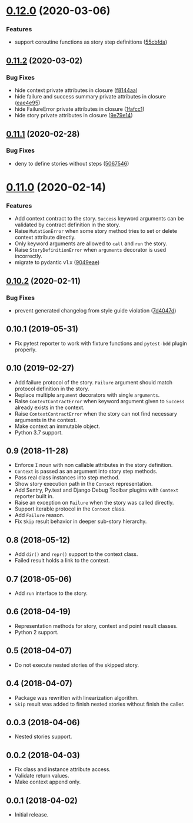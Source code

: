# [0.12.0](https://github.com/dry-python/stories/compare/0.11.2...0.12.0) (2020-03-06)

### Features

- support coroutine functions as story step definitions ([55cbfda](https://github.com/dry-python/stories/commit/55cbfda33c61ca1395aaacf2d2d6a2c78f14ecde))

## [0.11.2](https://github.com/dry-python/stories/compare/0.11.1...0.11.2) (2020-03-02)

### Bug Fixes

- hide context private attributes in closure ([f8144aa](https://github.com/dry-python/stories/commit/f8144aabd8629682f9c7368a23c80316bb10fddc))
- hide failure and success summary private attributes in closure ([eae4e95](https://github.com/dry-python/stories/commit/eae4e95bd89a2df8fd31f77fe665659c29feedd8))
- hide FailureError private attributes in closure ([1fafcc1](https://github.com/dry-python/stories/commit/1fafcc1039775f2fbcc242b582181fab2d4e63d7))
- hide story private attributes in closure ([9e79e14](https://github.com/dry-python/stories/commit/9e79e1417785db1e13ed01a1cd64613d5bf24a8a))

## [0.11.1](https://github.com/dry-python/stories/compare/0.11.0...0.11.1) (2020-02-28)

### Bug Fixes

- deny to define stories without steps ([5067546](https://github.com/dry-python/stories/commit/5067546386df294db595fb0ee4e8968ee295c4b3))

# [0.11.0](https://github.com/dry-python/stories/compare/0.10.2...0.11.0) (2020-02-14)

### Features

- Add context contract to the story. `Success` keyword arguments can
  be validated by contract definition in the story.
- Raise `MutationError` when some story method tries to set or delete
  context attribute directly.
- Only keyword arguments are allowed to `call` and `run` the story.
- Raise `StoryDefinitionError` when `arguments` decorator is used
  incorrectly.
- migrate to pydantic v1.x ([9049eae](https://github.com/dry-python/stories/commit/9049eae43c7b8db36708fc019a671a53bf4b578d))

## [0.10.2](https://github.com/dry-python/stories/compare/0.10.1...0.10.2) (2020-02-11)

### Bug Fixes

- prevent generated changelog from style guide violation ([7d4047d](https://github.com/dry-python/stories/commit/7d4047d10e4dacc10ec356700b1fc35161efa4c0))

## 0.10.1 (2019-05-31)

- Fix pytest reporter to work with fixture functions and `pytest-bdd`
  plugin properly.

## 0.10 (2019-02-27)

- Add failure protocol of the story. `Failure` argument should match
  protocol definition in the story.
- Replace multiple `argument` decorators with single `arguments`.
- Raise `ContextContractError` when keyword argument given to
  `Success` already exists in the context.
- Raise `ContextContractError` when the story can not find necessary
  arguments in the context.
- Make context an immutable object.
- Python 3.7 support.

## 0.9 (2018-11-28)

- Enforce `I` noun with non callable attributes in the story
  definition.
- `Context` is passed as an argument into story step methods.
- Pass real class instances into step method.
- Show story execution path in the `Context` representation.
- Add Sentry, Py.test and Django Debug Toolbar plugins with `Context`
  reporter built in.
- Raise an exception on `Failure` when the story was called directly.
- Support iterable protocol in the `Context` class.
- Add `Failure` reason.
- Fix `Skip` result behavior in deeper sub-story hierarchy.

## 0.8 (2018-05-12)

- Add `dir()` and `repr()` support to the context class.
- Failed result holds a link to the context.

## 0.7 (2018-05-06)

- Add `run` interface to the story.

## 0.6 (2018-04-19)

- Representation methods for story, context and point result classes.
- Python 2 support.

## 0.5 (2018-04-07)

- Do not execute nested stories of the skipped story.

## 0.4 (2018-04-07)

- Package was rewritten with linearization algorithm.
- `Skip` result was added to finish nested stories without finish the
  caller.

## 0.0.3 (2018-04-06)

- Nested stories support.

## 0.0.2 (2018-04-03)

- Fix class and instance attribute access.
- Validate return values.
- Make context append only.

## 0.0.1 (2018-04-02)

- Initial release.
